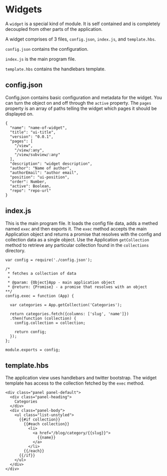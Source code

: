 # Widgets
A `widget` is a special kind of module. It is self contained and is completely decoupled from other parts of the application.

A widget comprises of 3 files, `config.json`, `index.js`, and `template.hbs`.

`config.json` contains the configuration.

`index.js` is the main program file.

`template.hbs` contains the handlebars template.

config.json
-----------
Config.json contains basic configuration and metadata for the widget. You can turn the object on and off through the `active` property. 
The `pages` property is an array of paths telling the widget which pages it should be displayed on.

    {
      "name": "name-of-widget",
      "title": "ui-title",
      "version": "0.0.1",
      "pages": [
        "/view", 
        "/view/:any",
        "/view/subview/:any"
      ],
      "description": "widget description",
      "author": "Name of author",
      "authorEmail": "author email",
      "position": "ui-position",
      "order": Number,
      "active": Boolean,
      "repo": "repo-url"
    }


index.js
--------
This is the main program file. It loads the config file data, adds a methed named `exec` and then exports it. The `exec` method accepts the main Application object and returns a promise that resolves with the config and collection data as a single object. Use the Application `getCollection` method to retrieve any particular collection found in the `collections` directory.


    var config = require('./config.json');
    
    /*
     * fetches a collection of data
     * 
     * @param: {Object}App - main application object
     * @return: {Promise} - a promise that resolves with an object 
    **/
    config.exec = function (App) {
    
      var categories = App.getCollection('Categories');
    
      return categories.fetch({columns: ['slug', 'name']})
      .then(function (collection) {
        config.collection = collection;
        
        return config;
      });
    };

    module.exports = config;


template.hbs
------------
The application view uses handlebars and twitter bootstrap. The widget template has access to the collection fetched by the `exec` method.

    <div class="panel panel-default">
      <div class="panel-heading">
        Categories
      </div>
      <div class="panel-body">
        <ul class="list-unstyled">
          {{#if collection}}
            {{#each collection}}
              <li>
                <a href="/blog/category/{{slug}}">
                  {{name}}
                </a>
              </li>
            {{/each}}
          {{/if}}
        </ul>
      </div>
    </div>